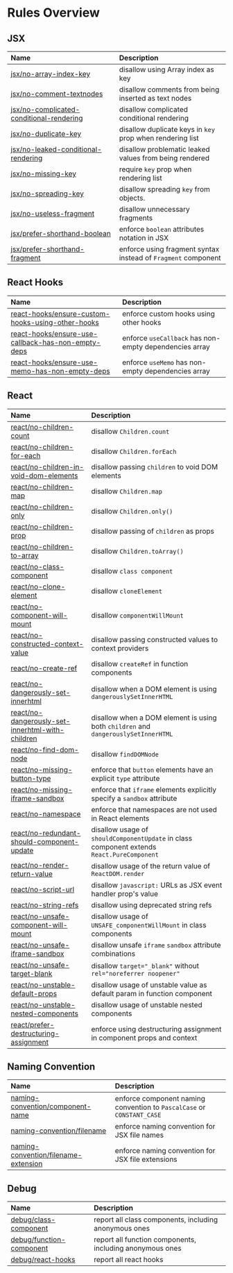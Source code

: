 # Rules Overview

## JSX

| Name                                                                                 | Description                                                   |
| :----------------------------------------------------------------------------------- | :------------------------------------------------------------ |
| [jsx/no-array-index-key](jsx-no-array-index-key)                                     | disallow using Array index as key                             |
| [jsx/no-comment-textnodes](jsx-no-comment-textnodes)                                 | disallow comments from being inserted as text nodes           |
| [jsx/no-complicated-conditional-rendering](jsx-no-complicated-conditional-rendering) | disallow complicated conditional rendering                    |
| [jsx/no-duplicate-key](jsx-no-duplicate-key)                                         | disallow duplicate keys in `key` prop when rendering list     |
| [jsx/no-leaked-conditional-rendering](jsx-no-leaked-conditional-rendering)           | disallow problematic leaked values from being rendered        |
| [jsx/no-missing-key](jsx-no-missing-key)                                             | require `key` prop when rendering list                        |
| [jsx/no-spreading-key](jsx-no-spreading-key)                                         | disallow spreading `key` from objects.                        |
| [jsx/no-useless-fragment](jsx-no-useless-fragment)                                   | disallow unnecessary fragments                                |
| [jsx/prefer-shorthand-boolean](jsx-prefer-shorthand-boolean)                         | enforce `boolean` attributes notation in JSX                  |
| [jsx/prefer-shorthand-fragment](jsx-prefer-shorthand-fragment)                       | enforce using fragment syntax instead of `Fragment` component |

## React Hooks

| Name                                                                                                     | Description                                            |
| :------------------------------------------------------------------------------------------------------- | :----------------------------------------------------- |
| [react-hooks/ensure-custom-hooks-using-other-hooks](react-hooks-ensure-custom-hooks-using-other-hooks)   | enforce custom hooks using other hooks                 |
| [react-hooks/ensure-use-callback-has-non-empty-deps](react-hooks-ensure-use-callback-has-non-empty-deps) | enforce `useCallback` has non-empty dependencies array |
| [react-hooks/ensure-use-memo-has-non-empty-deps](react-hooks-ensure-use-memo-has-non-empty-deps)         | enforce `useMemo` has non-empty dependencies array     |

## React

| Name                                                                                                 | Description                                                                                |
| :--------------------------------------------------------------------------------------------------- | :----------------------------------------------------------------------------------------- |
| [react/no-children-count](react-no-children-count)                                                   | disallow `Children.count`                                                                  |
| [react/no-children-for-each](react-no-children-for-each)                                             | disallow `Children.forEach`                                                                |
| [react/no-children-in-void-dom-elements](react-no-children-in-void-dom-elements)                     | disallow passing `children` to void DOM elements                                           |
| [react/no-children-map](react-no-children-map)                                                       | disallow `Children.map`                                                                    |
| [react/no-children-only](react-no-children-only)                                                     | disallow `Children.only()`                                                                 |
| [react/no-children-prop](react-no-children-prop)                                                     | disallow passing of `children` as props                                                    |
| [react/no-children-to-array](react-no-children-to-array)                                             | disallow `Children.toArray()`                                                              |
| [react/no-class-component](react-no-class-component)                                                 | disallow `class component`                                                                 |
| [react/no-clone-element](react-no-clone-element)                                                     | disallow `cloneElement`                                                                    |
| [react/no-component-will-mount](react-no-component-will-mount)                                       | disallow `componentWillMount`                                                              |
| [react/no-constructed-context-value](react-no-constructed-context-value)                             | disallow passing constructed values to context providers                                   |
| [react/no-create-ref](react-no-create-ref)                                                           | disallow `createRef` in function components                                                |
| [react/no-dangerously-set-innerhtml](react-no-dangerously-set-innerhtml)                             | disallow when a DOM element is using `dangerouslySetInnerHTML`                             |
| [react/no-dangerously-set-innerhtml-with-children](react-no-dangerously-set-innerhtml-with-children) | disallow when a DOM element is using both `children` and `dangerouslySetInnerHTML`         |
| [react/no-find-dom-node](react-no-find-dom-node)                                                     | disallow `findDOMNode`                                                                     |
| [react/no-missing-button-type](react-no-missing-button-type)                                         | enforce that `button` elements have an explicit `type` attribute                           |
| [react/no-missing-iframe-sandbox](react-no-missing-iframe-sandbox)                                   | enforce that `iframe` elements explicitly specify a `sandbox` attribute                    |
| [react/no-namespace](react-no-namespace)                                                             | enforce that namespaces are not used in React elements                                     |
| [react/no-redundant-should-component-update](react-no-redundant-should-component-update)             | disallow usage of `shouldComponentUpdate` in class component extends `React.PureComponent` |
| [react/no-render-return-value](react-no-render-return-value)                                         | disallow usage of the return value of `ReactDOM.render`                                    |
| [react/no-script-url](react-no-script-url)                                                           | disallow `javascript:` URLs as JSX event handler prop's value                              |
| [react/no-string-refs](react-no-string-refs)                                                         | disallow using deprecated string refs                                                      |
| [react/no-unsafe-component-will-mount](react-no-unsafe-component-will-mount)                         | disallow usage of `UNSAFE_componentWillMount` in class components                          |
| [react/no-unsafe-iframe-sandbox](react-no-unsafe-iframe-sandbox)                                     | disallow unsafe `iframe` `sandbox` attribute combinations                                  |
| [react/no-unsafe-target-blank](react-no-unsafe-target-blank)                                         | disallow `target="_blank"` without `rel="noreferrer noopener"`                             |
| [react/no-unstable-default-props](react-no-unstable-default-props)                                   | disallow usage of unstable value as default param in function component                    |
| [react/no-unstable-nested-components](react-no-unstable-nested-components)                           | disallow usage of unstable nested components                                               |
| [react/prefer-destructuring-assignment](react-prefer-destructuring-assignment)                       | enforce using destructuring assignment in component props and context                      |

## Naming Convention

| Name                                                                         | Description                                                            |
| :--------------------------------------------------------------------------- | :--------------------------------------------------------------------- |
| [naming-convention/component-name](naming-convention-component-name)         | enforce component naming convention to `PascalCase` or `CONSTANT_CASE` |
| [naming-convention/filename](naming-convention-filename)                     | enforce naming convention for JSX file names                           |
| [naming-convention/filename-extension](naming-convention-filename-extension) | enforce naming convention for JSX file extensions                      |

## Debug

| Name                                                 | Description                                              |
| :--------------------------------------------------- | :------------------------------------------------------- |
| [debug/class-component](debug-class-component)       | report all class components, including anonymous ones    |
| [debug/function-component](debug-function-component) | report all function components, including anonymous ones |
| [debug/react-hooks](debug-react-hooks)               | report all react hooks                                   |

